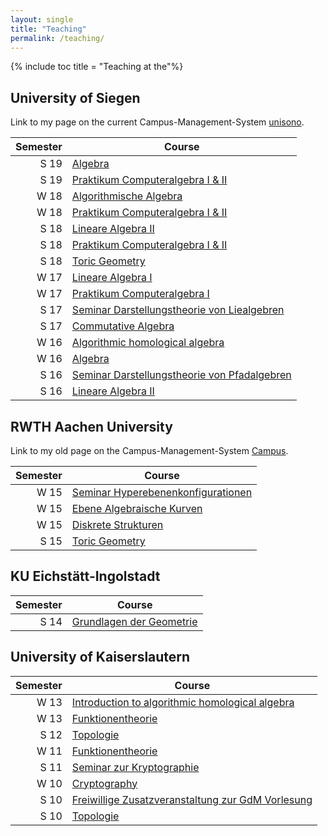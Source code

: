 ```yaml
---
layout: single
title: "Teaching"
permalink: /teaching/
---
```


{% include toc title = "Teaching at the"%}

## University of Siegen

Link to my page on the current Campus-Management-System [unisono](https://unisono.uni-siegen.de/qisserver/pages/cm/exa/examEventOverviewOwn/showOverview.xhtml?_flowId=examEventOverviewOwn-flow&_flowExecutionKey=e3s1).

 Semester | Course
---------:|--------
   S 19  | [Algebra]({{site.baseurl}}/teaching/S19/Algebra/)
   S 19  | [Praktikum Computeralgebra I & II]({{site.baseurl}}/teaching/S19/PraktikumCA/)
   W 18  | [Algorithmische Algebra]({{site.baseurl}}/teaching/W18/AA/)
   W 18  | [Praktikum Computeralgebra I & II]({{site.baseurl}}/teaching/W18/PraktikumCA/)
   S 18  | [Lineare Algebra II]({{site.baseurl}}/teaching/S18/LA_II/)
   S 18  | [Praktikum Computeralgebra I & II]({{site.baseurl}}/teaching/S18/PraktikumCA/)
   S 18  | [Toric Geometry]({{site.baseurl}}/teaching/S18/TG/)
   W 17  | [Lineare Algebra I]({{site.baseurl}}/teaching/W17/LA_I/)
   W 17  | [Praktikum Computeralgebra I]({{site.baseurl}}/teaching/W17/PraktikumCA/)
   S 17  | [Seminar Darstellungstheorie von Liealgebren](http://www.algebra.mathematik.uni-siegen.de/barakat/Lehre/SS17/Seminar_Liealgebren)
   S 17  | [Commutative Algebra](http://www.algebra.mathematik.uni-siegen.de/barakat/Lehre/SS17/CA)
   W 16  | [Algorithmic homological algebra](http://www.algebra.mathematik.uni-siegen.de/barakat/Lehre/WS16/HomologicalAlgebra)
   W 16  | [Algebra](http://www.algebra.mathematik.uni-siegen.de/barakat/Lehre/WS16/Algebra)
   S 16  | [Seminar Darstellungstheorie von Pfadalgebren](http://www.algebra.mathematik.uni-siegen.de/barakat/Lehre/SS16/Seminar_Pfadalgebren)
   S 16  | [Lineare Algebra II](http://www.algebra.mathematik.uni-siegen.de/barakat/Lehre/SS16/LAII)

## RWTH Aachen University

Link to my old page on the Campus-Management-System [Campus](https://www.campus.rwth-aachen.de/rwth/all/eventlist.asp?gguid=0x50F27056CE85D51196710000F4B4937D&mode=lecturer&title=&tguid=0x0B473CF286B45B4984CD02565C07D6F8).

 Semester | Course
---------:|--------
   W 15  | [Seminar Hyperebenenkonfigurationen](http://www.algebra.mathematik.uni-siegen.de/barakat/Lehre/WS15/Seminar_Hyperebenenkonfigurationen)
   W 15  | [Ebene Algebraische Kurven](http://www.algebra.mathematik.uni-siegen.de/barakat/Lehre/WS15/Ebene_Algebraische_Kurven)
   W 15  | [Diskrete Strukturen](http://www.algebra.mathematik.uni-siegen.de/barakat/Lehre/WS15/Diskrete_Strukturen)
   S 15  | [Toric Geometry](http://www.algebra.mathematik.uni-siegen.de/barakat/Lehre/SS15/Torische_Geometrie)

## KU Eichstätt-Ingolstadt

 Semester | Course
---------:|--------
   S 14  | [Grundlagen der Geometrie](http://www.algebra.mathematik.uni-siegen.de/barakat/Lehre/SS14/Grundlagen_der_Geometrie)

## University of Kaiserslautern

 Semester | Course
---------:|--------
   W 13  | [Introduction to algorithmic homological algebra](http://www.algebra.mathematik.uni-siegen.de/barakat/Lehre/WS13/HomologicalAlgebra)
   W 13  | [Funktionentheorie](http://www.algebra.mathematik.uni-siegen.de/barakat/Lehre/WS13/Funktionentheorie)
   S 12  | [Topologie](http://www.algebra.mathematik.uni-siegen.de/barakat/Lehre/SS12/Topologie)
   W 11  | [Funktionentheorie](http://www.algebra.mathematik.uni-siegen.de/barakat/Lehre/WS11/Funktionentheorie)
   S 11  | [Seminar zur Kryptographie](http://www.algebra.mathematik.uni-siegen.de/barakat/Lehre/SS11/KryptoSeminar)
   W 10  | [Cryptography](http://www.algebra.mathematik.uni-siegen.de/barakat/Lehre/WS10/Cryptography)
   S 10  | [Freiwillige Zusatzveranstaltung zur GdM Vorlesung](http://www.algebra.mathematik.uni-siegen.de/barakat/Lehre/SS10/ZV/index.html)
   S 10  | [Topologie](http://www.algebra.mathematik.uni-siegen.de/barakat/Lehre/SS10/Topologie)
